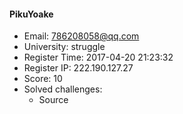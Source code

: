 #### PikuYoake  

* Email: 786208058@qq.com  
* University: struggle  
* Register Time: 2017-04-20 21:23:32  
* Register IP: 222.190.127.27  
* Score: 10  
* Solved challenges: 
  * Source  

